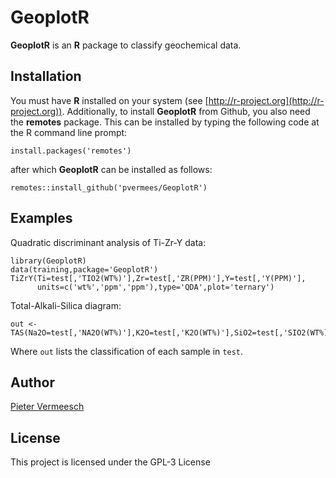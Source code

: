 # GeoplotR

**GeoplotR** is an **R** package to classify geochemical data.

## Installation

You must have **R** installed on your system (see
[http://r-project.org](http://r-project.org)).  Additionally, to
install **GeoplotR** from Github, you also need the **remotes**
package.  This can be installed by typing the following code at the R
command line prompt:

```
install.packages('remotes')
```

after which **GeoplotR** can be installed as follows:

```
remotes::install_github('pvermees/GeoplotR')
```

## Examples

Quadratic discriminant analysis of Ti-Zr-Y data:

```
library(GeoplotR)
data(training,package='GeoplotR')
TiZrY(Ti=test[,'TIO2(WT%)'],Zr=test[,'ZR(PPM)'],Y=test[,'Y(PPM)'],
      units=c('wt%','ppm','ppm'),type='QDA',plot='ternary')
```

Total-Alkali-Silica diagram:

```
out <- TAS(Na2O=test[,'NA2O(WT%)'],K2O=test[,'K2O(WT%)'],SiO2=test[,'SIO2(WT%)'])
```

Where `out` lists the classification of each sample in `test`.

## Author

[Pieter Vermeesch](http://ucl.ac.uk/~ucfbpve/)

## License

This project is licensed under the GPL-3 License
